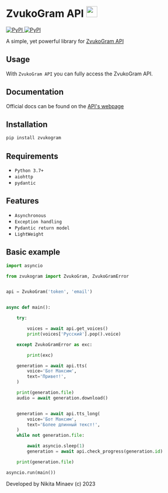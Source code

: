 <div align="left">
    <h1>ZvukoGram API <img src="https://zvukogram.com/design/img/dispic/zvuklogo.png" width=30 height=30></h1>
    <p align="left" >
        <a href="https://pypi.org/project/zvukogram/">
            <img src="https://img.shields.io/pypi/v/zvukogram?style=flat-square" alt="PyPI">
        </a>
        <a href="https://pypi.org/project/zvukogram/">
            <img src="https://img.shields.io/pypi/dm/zvukogram?style=flat-square" alt="PyPI">
        </a>
    </p>
</div>

A simple, yet powerful library for [ZvukoGram API](https://zvukogram.com/node/api/)


## Usage

With ``ZvukoGram API`` you can fully access the ZvukoGram API.

## Documentation

Official docs can be found on the [API's webpage](https://zvukogram.com/node/api/)

## Installation

```bash
pip install zvukogram
```

## Requirements

 - ``Python 3.7+``
 - ``aiohttp``
 - ``pydantic``

## Features

 - ``Asynchronous``
 - ``Exception handling``
 - ``Pydantic return model``
 - ``LightWeight``

## Basic example

```python
import asyncio

from zvukogram import ZvukoGram, ZvukoGramError


api = ZvukoGram('token', 'email') 


async def main():

    try:

        voices = await api.get_voices()
        print(voices['Русский'].pop().voice)

    except ZvukoGramError as exc:

        print(exc)

    generation = await api.tts(
        voice='Бот Максим',
        text='Привет!',
    )

    print(generation.file)
    audio = await generation.download()


    generation = await api.tts_long(
        voice='Бот Максим',
        text='Более длинный текст!',
    )
    while not generation.file:

        await asyncio.sleep(1)
        generation = await api.check_progress(generation.id)

    print(generation.file)

asyncio.run(main())
```

Developed by Nikita Minaev (c) 2023
